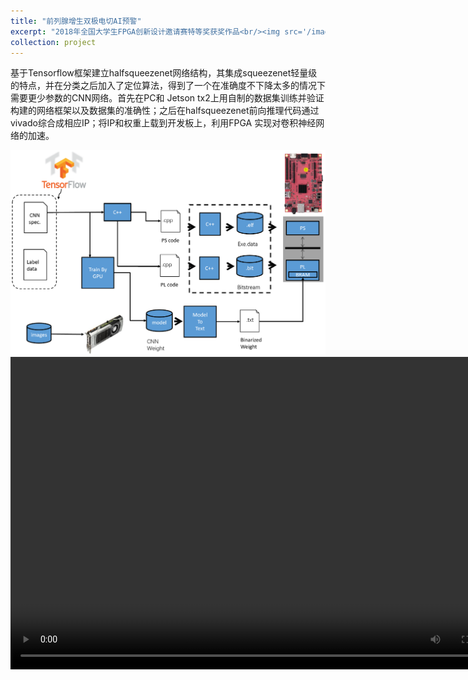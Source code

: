 ```yaml
---
title: "前列腺增生双极电切AI预警"
excerpt: "2018年全国大学生FPGA创新设计邀请赛特等奖获奖作品<br/><img src='/images/prostate_workflow.png'><br/><video src='/files/robot_demo_Trim.mp4' controls='controls' width='1000' height='600'>"
collection: project
---
```


基于Tensorflow框架建立halfsqueezenet网络结构，其集成squeezenet轻量级的特点，并在分类之后加入了定位算法，得到了一个在准确度不下降太多的情况下需要更少参数的CNN网络。首先在PC和 Jetson tx2上用自制的数据集训练并验证构建的网络框架以及数据集的准确性；之后在halfsqueezenet前向推理代码通过vivado综合成相应IP；将IP和权重上载到开发板上，利用FPGA 实现对卷积神经网络的加速。

<img src='/images/prostate_workflow.png'>
<video src='/files/robot_demo_Trim.mp4' controls='controls' width='800' height='500'>